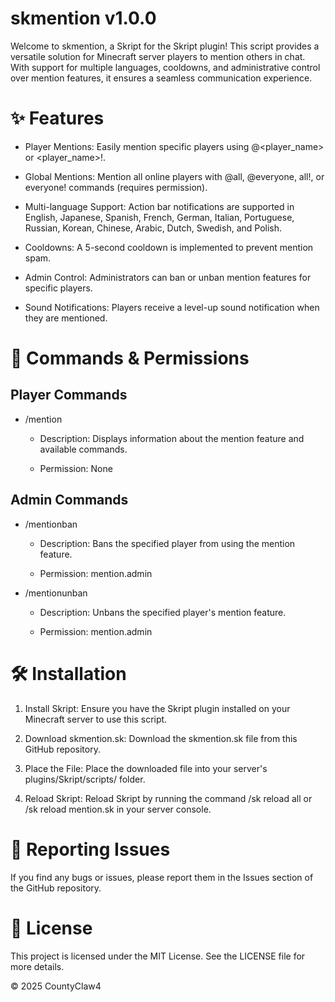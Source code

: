 # skmention v1.0.0
Welcome to skmention, a Skript for the Skript plugin! This script provides a versatile solution for Minecraft server players to mention others in chat. With support for multiple languages, cooldowns, and administrative control over mention features, it ensures a seamless communication experience.

# ✨ Features
- Player Mentions: Easily mention specific players using @<player_name> or <player_name>!.

- Global Mentions: Mention all online players with @all, @everyone, all!, or everyone! commands (requires permission).

- Multi-language Support: Action bar notifications are supported in English, Japanese, Spanish, French, German, Italian, Portuguese, Russian, Korean, Chinese, Arabic, Dutch, Swedish, and Polish.

- Cooldowns: A 5-second cooldown is implemented to prevent mention spam.

- Admin Control: Administrators can ban or unban mention features for specific players.

- Sound Notifications: Players receive a level-up sound notification when they are mentioned.

# 🚀 Commands & Permissions
## Player Commands
- /mention

    - Description: Displays information about the mention feature and available commands.

    - Permission: None

## Admin Commands
- /mentionban <player>

    - Description: Bans the specified player from using the mention feature.

    - Permission: mention.admin

- /mentionunban <player>

    - Description: Unbans the specified player's mention feature.

    - Permission: mention.admin

# 🛠️ Installation
1. Install Skript: Ensure you have the Skript plugin installed on your Minecraft server to use this script.

2. Download skmention.sk: Download the skmention.sk file from this GitHub repository.

3. Place the File: Place the downloaded file into your server's plugins/Skript/scripts/ folder.

4. Reload Skript: Reload Skript by running the command /sk reload all or /sk reload mention.sk in your server console.

# 🐛 Reporting Issues
If you find any bugs or issues, please report them in the Issues section of the GitHub repository.

# 📄 License
This project is licensed under the MIT License. See the LICENSE file for more details.

© 2025 CountyClaw4
